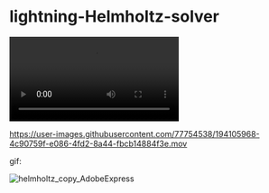 # lightning-Helmholtz-solver
 
![plot](helmholtz.mp4)


https://user-images.githubusercontent.com/77754538/194105968-4c90759f-e086-4fd2-8a44-fbcb14884f3e.mov

gif:

![helmholtz_copy_AdobeExpress](https://user-images.githubusercontent.com/77754538/194106263-ca938806-ada0-4c52-820a-4e5e52c41383.gif)
